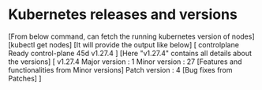 # Kubernetes releases and versions
[From below command, can fetch the running kubernetes version of nodes]
[kubectl get nodes]
[It will provide the output like below]
[
    controlplane   Ready    control-plane   45d   v1.27.4
]
[Here "v1.27.4" contains all details about the versions]
[
    v1.27.4
    Major version : 1
    Minor version : 27  [Features and functionalities from Minor versions]
    Patch version : 4   [Bug fixes from Patches]
]
